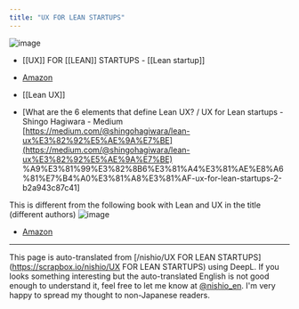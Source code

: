```yaml
---
title: "UX FOR LEAN STARTUPS"
---
```


![image](https://images-fe.ssl-images-amazon.com/images/I/51GAwxuhbSL.jpg)
- [[UX]] FOR [[LEAN]] STARTUPS
        - [[Lean startup]]
- [Amazon](https://amzn.to/2PlvfrL)
- [[Lean UX]]

- [What are the 6 elements that define Lean UX? / UX for Lean startups - Shingo Hagiwara - Medium [https://medium.com/@shingohagiwara/lean-ux%E3%82%92%E5%AE%9A%E7%BE](https://medium.com/@shingohagiwara/lean-ux%E3%82%92%E5%AE%9A%E7%BE) %A9%E3%81%99%E3%82%8B6%E3%81%A4%E3%81%AE%E8%A6%81%E7%B4%A0%E3%81%A8%E3%81%AF-ux-for-lean-startups-2-b2a943c87c41]

This is different from the following book with Lean and UX in the title (different authors)
![image](https://gyazo.com/7cebf8ebeb10811c400f0e0ef1379716/thumb/1000)
- [Amazon](https://amzn.to/2T2B8sf)
---
This page is auto-translated from [/nishio/UX FOR LEAN STARTUPS](https://scrapbox.io/nishio/UX FOR LEAN STARTUPS) using DeepL. If you looks something interesting but the auto-translated English is not good enough to understand it, feel free to let me know at [@nishio_en](https://twitter.com/nishio_en). I'm very happy to spread my thought to non-Japanese readers.